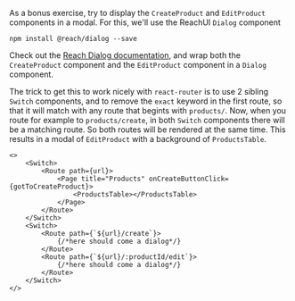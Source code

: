 As a bonus exercise, try to display the `CreateProduct` and `EditProduct` components in a modal.
For this, we'll use the ReachUI `Dialog` component
```
npm install @reach/dialog --save
```
Check out the [Reach Dialog documentation](https://reach.tech/dialog), and wrap both the 
`CreateProduct` component and the `EditProduct` component in a `Dialog` component.

The trick to get this to work nicely with `react-router` is to use 2 sibling `Switch` components,
and to remove the `exact` keyword in the first route, so that it will match with any route that begints with `products/`.
Now, when you route for example to `products/create`, in both `Switch` components there will be a matching route.
So both routes will be rendered at the same time. This results in a modal of `EditProduct` with a background of `ProductsTable`.

```tsx
<>
    <Switch>
        <Route path={url}>
            <Page title="Products" onCreateButtonClick={gotToCreateProduct}>
                <ProductsTable></ProductsTable>
            </Page>
        </Route>
    </Switch>
    <Switch>
        <Route path={`${url}/create`}>
            {/*here should come a dialog*/}
        </Route>
        <Route path={`${url}/:productId/edit`}>
            {/*here should come a dialog*/}
        </Route>
    </Switch>
</>
```

